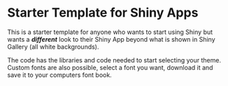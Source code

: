 # Starter Template for Shiny Apps

This is a starter template for anyone who wants to start using Shiny but wants a ***different*** look to their Shiny App 
beyond what is shown in Shiny Gallery (all white backgrounds).

The code has the libraries and code needed to start selecting your theme. Custom fonts are also possible, select a font you want,
download it and save it to your computers font book.
